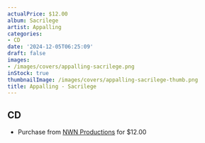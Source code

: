 ```yaml
---
actualPrice: $12.00
album: Sacrilege
artist: Appalling
categories:
- CD
date: '2024-12-05T06:25:09'
draft: false
images:
- /images/covers/appalling-sacrilege.png
inStock: true
thumbnailImage: /images/covers/appalling-sacrilege-thumb.png
title: Appalling - Sacrilege
---
```


## CD
* Purchase from [NWN Productions](http://shop.nwnprod.com/index.php?route=product/product&path=93&product_id=50440&sort=pd.name&order=ASC) for $12.00
